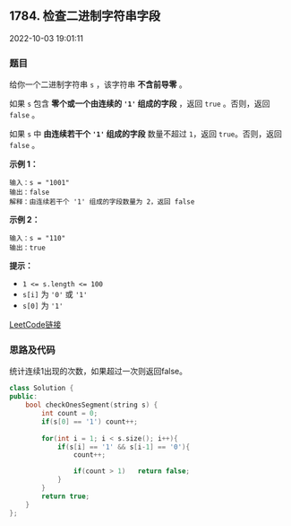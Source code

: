 ## 1784. 检查二进制字符串字段

2022-10-03 19:01:11

### 题目

给你一个二进制字符串 ``s`` ，该字符串 **不含前导零** 。

如果 ``s`` 包含 **零个或一个由连续的 ``'1'`` 组成的字段** ，返回 ``true``​​​ 。否则，返回 ``false`` 
。

如果 ``s`` 中 **由连续若干个 ``'1'`` 组成的字段** 数量不超过 ``1``，返回 ``true``​​​ 。否则，返回 ``false`` 。



**示例 1：**

```
输入：s = "1001"
输出：false
解释：由连续若干个 '1' 组成的字段数量为 2，返回 false
```

**示例 2：**

```
输入：s = "110"
输出：true
```



**提示：**


- ``1 <= s.length <= 100``
- ``s[i]``​​​​ 为 ``'0'`` 或 ``'1'``
- ``s[0]`` 为 ``'1'``



[LeetCode链接](https://leetcode-cn.com/problems/check-if-binary-string-has-at-most-one-segment-of-ones/)

### 思路及代码

统计连续1出现的次数，如果超过一次则返回false。

```cpp
class Solution {
public:
    bool checkOnesSegment(string s) {
        int count = 0;
        if(s[0] == '1') count++;
        
        for(int i = 1; i < s.size(); i++){
            if(s[i] == '1' && s[i-1] == '0'){
                count++;

                if(count > 1)   return false;
            }
        }
        return true;
    }
};
```
